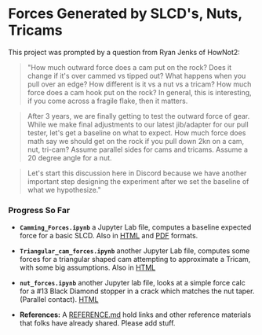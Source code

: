 # Forces Generated by SLCD's, Nuts, Tricams

This project was prompted by a question from Ryan Jenks of HowNot2:

> "How much outward force does a cam put on the rock? Does it change if it's over cammed vs tipped out? What happens when you pull over an edge? How different is it vs a nut vs a tricam? How much force does a cam hook put on the rock? In general, this is interesting, if you come across a fragile flake, then it matters.

> After 3 years, we are finally getting to test the outward force of gear. While we make final adjustments to our latest jib/adapter for our pull tester, let's get a baseline on what to expect. How much force does math say we should get on the rock if you pull down 2kn on a cam, nut, tri-cam? Assume parallel sides for cams and tricams. Assume a 20 degree angle for a nut.

> Let's start this discussion here in Discord because we have another important step designing the experiment after we set the baseline of what we hypothesize."

### Progress So Far

- **`Camming_Forces.ipynb`** a Jupyter Lab file, computes a baseline expected force for a basic SLCD. Also in [HTML](./camming_forces.html) and [PDF](./camming_forces.pdf) formats. 

- **`Triangular_cam_forces.ipynb`** another Jupyter Lab file, computes some forces for a triangular shaped cam attempting to approximate a Tricam, with some big assumptions. Also in [HTML](./triangular_cam_forces.html)

- **`nut_forces.ipynb`** another Jupyter lab file, looks at a simple force calc for a #13 Black Diamond stopper in a crack which matches the nut taper. (Parallel contact). [HTML](./nut_forces.html)

- **References:** A [REFERENCE.md](./REFERENCE.md) hold links and other reference materials that folks have already shared. Please add stuff.

